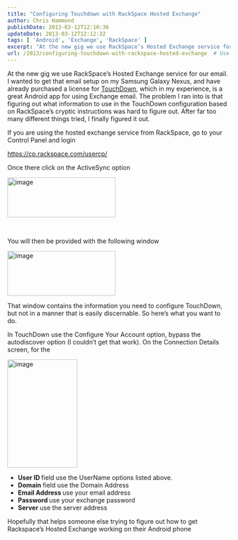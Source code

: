 ```yaml
---
title: "Configuring Touchdown with RackSpace Hosted Exchange"
author: Chris Hammond
publishDate: 2013-03-12T12:10:36
updateDate: 2013-03-12T12:12:32
tags: [ 'Android', 'Exchange', 'RackSpace' ]
excerpt: "At the new gig we use RackSpace’s Hosted Exchange service for our email. I wanted to get that email setup on my Samsung Galaxy Nexus, and have already purchased a license for TouchDown, which in my experience, is a great Android app for using Exchange email. The problem I ran into is that figuring out what information to use in the TouchDown configuration based on RackSpace’s cryptic instructions was hard to figure out. After far too many different things tried, I finally figured it out. "
url: /2013/configuring-touchdown-with-rackspace-hosted-exchange  # Use the generated URL with year
---
```

<p>At the new gig we use RackSpace’s Hosted Exchange service for our email. I wanted to get that email setup on my Samsung Galaxy Nexus, and have already purchased a license for <a href="https://www.amazon.com/gp/product/B004SHQXF2/ref=as_li_ss_tl?ie=UTF8&amp;camp=1789&amp;creative=390957&amp;creativeASIN=B004SHQXF2&amp;linkCode=as2&amp;tag=chrishammondc-20" target="_blank">TouchDown</a>, which in my experience, is a great Android app for using Exchange email. The problem I ran into is that figuring out what information to use in the TouchDown configuration based on RackSpace’s cryptic instructions was hard to figure out. After far too many different things tried, I finally figured it out. </p>  <p>If you are using the hosted exchange service from RackSpace, go to your Control Panel and login </p>  <p><a href="https://cp.rackspace.com/usercp/">https://cp.rackspace.com/usercp/</a></p>  <p>Once there click on the ActiveSync option</p>  <p><a href="https://www.chrishammond.com/portals/0/publishthumbnails/windows-live-writer/configuring-touchdown-with-rackspace-hos_9657/image_2.png" rel="lightbox[thispost]"><img title="image" style="margin: 0px; display: inline; background-image: none;" border="0" alt="image" src="https://www.chrishammond.com/Portals/0/PublishThumbnails/Windows-Live-Writer/Configuring-Touchdown-with-RackSpace-Hos_9657/image_thumb.png" width="244" height="90" /></a></p>  <p>&#160;</p>  <p>You will then be provided with the following window</p>  <p><a href="https://www.chrishammond.com/Portals/0/PublishThumbnails/Windows-Live-Writer/Configuring-Touchdown-with-RackSpace-Hos_9657/image_6.png" rel="lightbox[thispost]"><img title="image" style="margin: 0px; display: inline; background-image: none;" border="0" alt="image" src="https://www.chrishammond.com/Portals/0/PublishThumbnails/Windows-Live-Writer/Configuring-Touchdown-with-RackSpace-Hos_9657/image_thumb_2.png" width="244" height="101" /></a></p>  <p>That window contains the information you need to configure TouchDown, but not in a manner that is easily discernable. So here’s what you want to do.</p>  <p>In TouchDown use the Configure Your Account option, bypass the autodiscover option (I couldn’t get that work). On the Connection Details screen, for the </p>  <p><a href="https://www.chrishammond.com/Portals/0/PublishThumbnails/Windows-Live-Writer/Configuring-Touchdown-with-RackSpace-Hos_9657/image_8.png" rel="lightbox[thispost]"><img title="image" style="margin: 0px; display: inline; background-image: none;" border="0" alt="image" src="https://www.chrishammond.com/Portals/0/PublishThumbnails/Windows-Live-Writer/Configuring-Touchdown-with-RackSpace-Hos_9657/image_thumb_3.png" width="158" height="244" /></a></p>  <ul>   <li><strong>User ID </strong>field use the UserName options listed above. </li>    <li><strong>Domain</strong> field use the Domain Address</li>    <li><strong>Email Address </strong>use your email address</li>    <li><strong>Password </strong>use your exchange password</li>    <li><strong>Server</strong> use the server address </li> </ul>  <p>Hopefully that helps someone else trying to figure out how to get Rackspace’s Hosted Exchange working on their Android phone</p>
